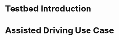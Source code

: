 <!-- TITLE: It Av Automotive Testbed -->
<!-- SUBTITLE: A quick summary of IT-Av Automotive Testbed -->

# Testbed Introduction
# Assisted Driving Use Case